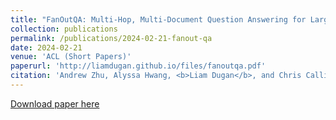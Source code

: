 ```yaml
---
title: "FanOutQA: Multi-Hop, Multi-Document Question Answering for Large Language Models"
collection: publications
permalink: /publications/2024-02-21-fanout-qa
date: 2024-02-21
venue: 'ACL (Short Papers)'
paperurl: 'http://liamdugan.github.io/files/fanoutqa.pdf'
citation: 'Andrew Zhu, Alyssa Hwang, <b>Liam Dugan</b>, and Chris Callison-Burch'
---
```


[Download paper here](http://liamdugan.github.io/files/fanoutqa.pdf)